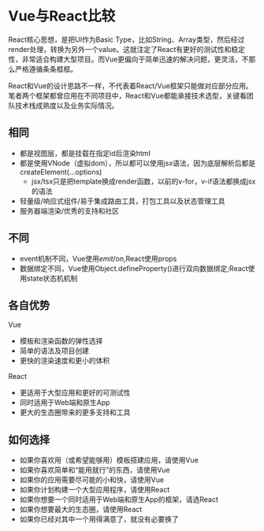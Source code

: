 # Vue与React比较
React核心思想，是把UI作为Basic Type，比如String、Array类型，然后经过render处理，转换为另外一个value。这就注定了React有更好的测试性和稳定性，非常适合构建大型项目。而Vue更偏向于简单迅速的解决问题，更灵活，不那么严格遵循条条框框。

React和Vue的设计思路不一样，不代表着React/Vue框架只能做对应部分应用。笔者两个框架都曾应用在不同项目中，React和Vue都能承接技术选型，关键看团队技术栈成熟度以及业务实际情况。

## 相同
* 都是视图层，都是挂载在指定id后渲染html
* 都是使用VNode（虚拟dom），所以都可以使用jsx语法，因为底层解析后都是createElement(...options)
    * jsx/tsx只是把template换成render函数，以前的v-for，v-if语法都换成jsx的语法
* 轻量级/响应式组件/易于集成路由工具，打包工具以及状态管理工具
* 服务器端渲染/优秀的支持和社区

## 不同
* event机制不同，Vue使用$emit/$on,React使用props
* 数据绑定不同，Vue使用Object.defineProperty()进行双向数据绑定;React使用state状态机机制

## 各自优势
Vue
* 模板和渲染函数的弹性选择
* 简单的语法及项目创建
* 更快的渲染速度和更小的体积

React
* 更适用于大型应用和更好的可测试性
* 同时适用于Web端和原生App
* 更大的生态圈带来的更多支持和工具

## 如何选择
* 如果你喜欢用（或希望能够用）模板搭建应用，请使用Vue
* 如果你喜欢简单和“能用就行”的东西，请使用Vue
* 如果你的应用需要尽可能的小和快，请使用Vue
* 如果你计划构建一个大型应用程序，请使用React
* 如果你想要一个同时适用于Web端和原生App的框架，请选React
* 如果你想要最大的生态圈，请使用React
* 如果你已经对其中一个用得满意了，就没有必要换了
